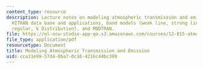 ```yaml
---
content_type: resource
description: Lecture notes on modeling atmospheric transmission and emission, the
  HITRAN data base and applications, band models (weak line, strong line, random,
  regular, k Distribution), and MODTRAN.
file: https://ol-ocw-studio-app-qa.s3.amazonaws.com/courses/12-815-atmospheric-radiation-fall-2008/cca31e9957d40ba70c164216c44bc309_atmos_trans_emis.pdf
file_type: application/pdf
resourcetype: Document
title: Modeling Atmospheric Transmission and Emission
uid: cca31e99-57d4-0ba7-0c16-4216c44bc309
---
```

